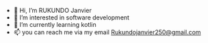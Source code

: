 - 👋 Hi, I’m RUKUNDO Janvier
- 👀 I’m interested in software development
- 🌱 I’m currently learning kotlin
- 📫 you can reach me  via my email Rukundojanvier250@gmail.com

<!---
rukundorkay/rukundorkay is a ✨ special ✨ repository because its `README.md` (this file) appears on your GitHub profile.
You can click the Preview link to take a look at your changes.
--->
